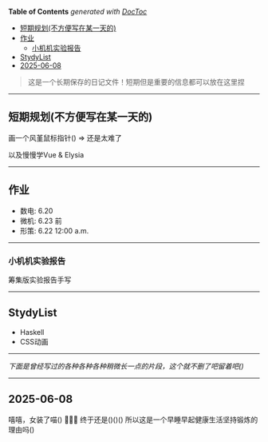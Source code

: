 <!-- START doctoc generated TOC please keep comment here to allow auto update -->
<!-- DON'T EDIT THIS SECTION, INSTEAD RE-RUN doctoc TO UPDATE -->
**Table of Contents**  *generated with [DocToc](https://github.com/thlorenz/doctoc)*

- [短期规划(不方便写在某一天的)](#%E7%9F%AD%E6%9C%9F%E8%A7%84%E5%88%92%E4%B8%8D%E6%96%B9%E4%BE%BF%E5%86%99%E5%9C%A8%E6%9F%90%E4%B8%80%E5%A4%A9%E7%9A%84)
- [作业](#%E4%BD%9C%E4%B8%9A)
  - [小机机实验报告](#%E5%B0%8F%E6%9C%BA%E6%9C%BA%E5%AE%9E%E9%AA%8C%E6%8A%A5%E5%91%8A)
- [StydyList](#stydylist)
- [2025-06-08](#2025-06-08)

<!-- END doctoc generated TOC please keep comment here to allow auto update -->

> 这是一个长期保存的日记文件！短期但是重要的信息都可以放在这里捏

---

## 短期规划(不方便写在某一天的)

画一个风堇鼠标指针()
=> 还是太难了

以及慢慢学Vue & Elysia

---

## 作业

- 数电: 6.20
- 微机: 6.23 前
- 形策: 6.22 12:00 a.m.

---

### 小机机实验报告

筹集版实验报告手写

---

## StydyList

- Haskell
- CSS动画

---

*下面是曾经写过的各种各种各种稍微长一点的片段，这个就不删了吧留着吧()*

---

## 2025-06-08

嘻嘻，女装了喵()
🦌🦌🦌
终于还是()()()
所以这是一个早睡早起健康生活坚持锻炼的理由吗()
